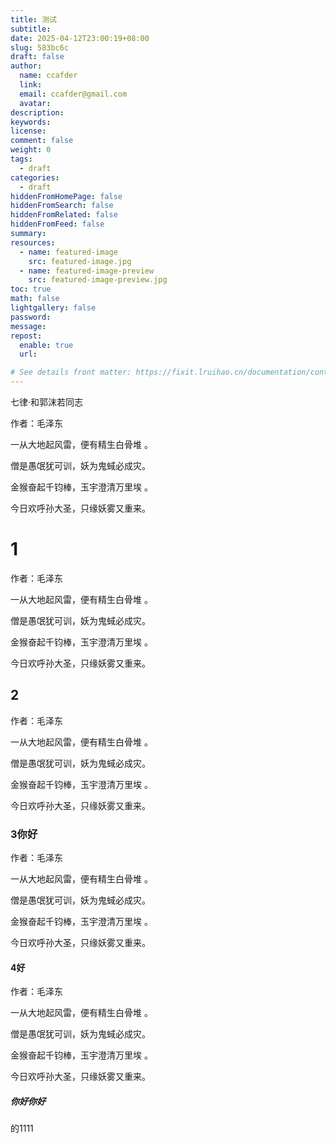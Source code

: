 ```yaml
---
title: 测试
subtitle:
date: 2025-04-12T23:00:19+08:00
slug: 583bc6c
draft: false
author:
  name: ccafder
  link:
  email: ccafder@gmail.com
  avatar:
description:
keywords:
license:
comment: false
weight: 0
tags:
  - draft
categories:
  - draft
hiddenFromHomePage: false
hiddenFromSearch: false
hiddenFromRelated: false
hiddenFromFeed: false
summary:
resources:
  - name: featured-image
    src: featured-image.jpg
  - name: featured-image-preview
    src: featured-image-preview.jpg
toc: true
math: false
lightgallery: false
password:
message:
repost:
  enable: true
  url:

# See details front matter: https://fixit.lruihao.cn/documentation/content-management/introduction/#front-matter
---
```


<!--more-->



七律·和郭沫若同志


作者：毛泽东

一从大地起风雷，便有精生白骨堆 。

僧是愚氓犹可训，妖为鬼蜮必成灾。

金猴奋起千钧棒，玉宇澄清万里埃 。

今日欢呼孙大圣，只缘妖雾又重来。


#  1
作者：毛泽东

一从大地起风雷，便有精生白骨堆 。

僧是愚氓犹可训，妖为鬼蜮必成灾。

金猴奋起千钧棒，玉宇澄清万里埃 。

今日欢呼孙大圣，只缘妖雾又重来。

## 2
作者：毛泽东

一从大地起风雷，便有精生白骨堆 。

僧是愚氓犹可训，妖为鬼蜮必成灾。

金猴奋起千钧棒，玉宇澄清万里埃 。

今日欢呼孙大圣，只缘妖雾又重来。
### 3你好
作者：毛泽东

一从大地起风雷，便有精生白骨堆 。

僧是愚氓犹可训，妖为鬼蜮必成灾。

金猴奋起千钧棒，玉宇澄清万里埃 。

今日欢呼孙大圣，只缘妖雾又重来。
#### 4好
作者：毛泽东

一从大地起风雷，便有精生白骨堆 。

僧是愚氓犹可训，妖为鬼蜮必成灾。

金猴奋起千钧棒，玉宇澄清万里埃 。

今日欢呼孙大圣，只缘妖雾又重来。
##### 你好你好
的1111

